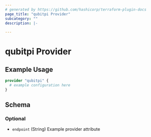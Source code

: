 ```yaml
---
# generated by https://github.com/hashicorp/terraform-plugin-docs
page_title: "qubitpi Provider"
subcategory: ""
description: |-
  
---
```


# qubitpi Provider



## Example Usage

```terraform
provider "qubitpi" {
  # example configuration here
}
```

<!-- schema generated by tfplugindocs -->
## Schema

### Optional

- `endpoint` (String) Example provider attribute
